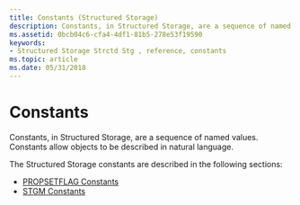 ```yaml
---
title: Constants (Structured Storage)
description: Constants, in Structured Storage, are a sequence of named values. Constants allow objects to be described in natural language.
ms.assetid: 0bcb04c6-cfa4-4df1-81b5-278e53f19590
keywords:
- Structured Storage Strctd Stg , reference, constants
ms.topic: article
ms.date: 05/31/2018
---
```


# Constants

Constants, in Structured Storage, are a sequence of named values. Constants allow objects to be described in natural language.

The Structured Storage constants are described in the following sections:

-   [PROPSETFLAG Constants](propsetflag-constants.md)
-   [STGM Constants](stgm-constants.md)

 

 




